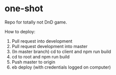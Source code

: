 # one-shot
Repo for totally not DnD game.

How to deploy:
1. Pull request into development
2. Pull request development into master
3. (In master branch) cd to client and npm run build
4. cd to root and npm run build
5. Push master to origin
6. eb deploy (with credentials logged on computer)
